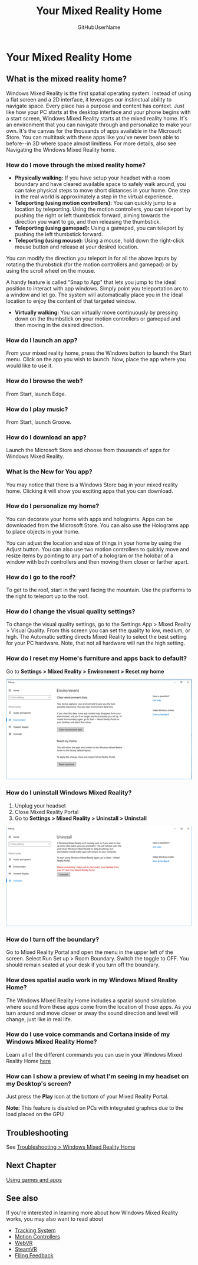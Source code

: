 ﻿---
title: Your Mixed Reality Home
description: 
author: GitHubUserName
ms.author: MicrosoftAlias
ms.date: 10/17/2017
ms.topic: article
keywords: 
---



# Your Mixed Reality Home

## What is the mixed reality home?

Windows Mixed Reality is the first spatial operating system. Instead of using a flat screen and a 2D interface, it leverages our instinctual ability to navigate space. Every place has a purpose and content has context. Just like how your PC starts at the desktop interface and your phone begins with a start screen, Windows Mixed Reality starts at the mixed reality home. It's an environment that you can navigate through and personalize to make your own. It's the canvas for the thousands of apps available in the Microsoft Store. You can multitask with these apps like you've never been able to before--in 3D where space almost limitless. For more details, also see Navigating the Windows Mixed Reality home.

### How do I move through the mixed reality home?
* **Physically walking:** If you have setup your headset with a room boundary and have cleared available space to safely walk around, you can take physical steps to move short distances in your home. One step in the real world is approximately a step in the virtual experience.
* **Teleporting (using motion controllers):** You can quickly jump to a location by teleporting. Using the motion controllers, you can teleport by pushing the right or left thumbstick forward, aiming towards the direction you want to go, and then releasing the thumbstick.
* **Teleporting (using gamepad):** Using a gamepad, you can teleport by pushing the left thumbstick forward.
* **Teleporting (using mouse):** Using a mouse, hold down the right-click mouse button and release at your desired location.

You can modify the direction you teleport in for all the above inputs by rotating the thumbstick (for the motion controllers and gamepad) or by using the scroll wheel on the mouse.

A handy feature is called "Snap to App" that lets you jump to the ideal position to interact with app windows. Simply point you teleportation arc to a window and let go. The system will automatically place you in the ideal location to enjoy the content of that targeted window.
* **Virtually walking:** You can virtually move continuously by pressing down on the thumbstick on your motion controllers or gamepad and then moving in the desired direction.

### How do I launch an app?

From your mixed reality home, press the Windows button to launch the Start menu. Click on the app you wish to launch. Now, place the app where you would like to use it.

### How do I browse the web?

From Start, launch Edge.

### How do I play music?

From Start, launch Groove.

### How do I download an app?

Launch the Microsoft Store and choose from thousands of apps for Windows Mixed Reality.

### What is the New for You app?

You may notice that there is a Windows Store bag in your mixed reality home. Clicking it will show you exciting apps that you can download.

### How do I personalize my home?

You can decorate your home with apps and holograms. Apps can be downloaded from the Microsoft Store. You can also use the Holograms app to place objects in your home.

You can adjust the location and size of things in your home by using the Adjust button. You can also use two motion controllers to quickly move and resize items by pointing to any part of a hologram or the holobar of a window with both controllers and then moving them closer or farther apart.

### How do I go to the roof?

To get to the roof, start in the yard facing the mountain. Use the platforms to the right to teleport up to the roof.

### How do I change the visual quality settings?

To change the visual quality settings, go to the Settings App > Mixed Reality > Visual Quality. From this screen you can set the quality to low, medium, or high. The Automatic setting directs Mixed Reality to select the best setting for your PC hardware. Note, that not all hardware will run the high setting.

### How do I reset my Home's furniture and apps back to default?

Go to **Settings > Mixed Reality > Environment > Reset my home**

![Windows Settings panel to reset my home](images/1050px-EnvironmentReset.png)

### How do I uninstall Windows Mixed Reality?
1. Unplug your headset
2. Close Mixed Reality Portal
3. Go to **Settings > Mixed Reality > Uninstall > Uninstall**

![Windows Settings panel to uninstall mixed reality](images/1050px-Uninstall2.png)

### How do I turn off the boundary?

Go to Mixed Reality Portal and open the menu in the upper left of the screen. Select Run Set up > Room Boundary. Switch the toggle to OFF. You should remain seated at your desk if you turn off the boundary.

### How does spatial audio work in my Windows Mixed Reality Home?

The Windows Mixed Reality Home includes a spatial sound simulation where sound from these apps come from the location of those apps. As you turn around and move closer or away the sound direction and level will change, just like in real life.

### How do I use voice commands and Cortana inside of my Windows Mixed Reality Home?

Learn all of the different commands you can use in your Windows Mixed Reality Home [here](https://support.microsoft.com/en-us/help/4041322/windows-10-speech-in-windows-mixed-reality)

### How can I show a preview of what I'm seeing in my headset on my Desktop's screen?

Just press the **Play** icon at the bottom of your Mixed Reality Portal.

**Note:** This feature is disabled on PCs with integrated graphics due to the load placed on the GPU

## Troubleshooting

See [Troubleshooting > Windows Mixed Reality Home](Troubleshooting_Windows_Mixed_Reality.md#windows_mixed_reality_home)

## Next Chapter

[Using games and apps](Using_games_and_apps_in_Windows_Mixed_Reality.md)

## See also

If you're interested in learning more about how Windows Mixed Reality works, you may also want to read about
* [Tracking System](Tracking_System.md)
* [Motion Controllers](Motion_controllers.md)
* [WebVR](WebVR.md)
* [SteamVR](Using_SteamVR_with_Windows_Mixed_Reality.md)
* [Filing Feedback](Filing_Feedback.md)